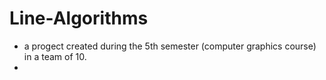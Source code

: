 # Line-Algorithms
- a progect created during the 5th semester (computer graphics course) in a team of 10.
- 
